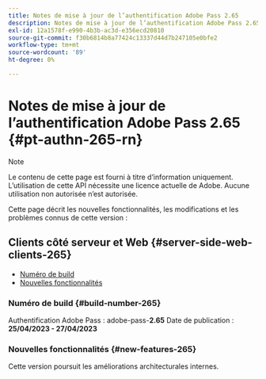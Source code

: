 ```yaml
---
title: Notes de mise à jour de l’authentification Adobe Pass 2.65
description: Notes de mise à jour de l’authentification Adobe Pass 2.65
exl-id: 12a1578f-e990-4b3b-ac3d-e356ecd20810
source-git-commit: f30b6814b8a77424c13337d44d7b247105e0bfe2
workflow-type: tm+mt
source-wordcount: '89'
ht-degree: 0%

---
```


# Notes de mise à jour de l’authentification Adobe Pass 2.65 {#pt-authn-265-rn}

>[!NOTE]
>
>Le contenu de cette page est fourni à titre d’information uniquement. L’utilisation de cette API nécessite une licence actuelle de Adobe. Aucune utilisation non autorisée n’est autorisée.

Cette page décrit les nouvelles fonctionnalités, les modifications et les problèmes connus de cette version :

## Clients côté serveur et Web {#server-side-web-clients-265}

* [Numéro de build](#build-number-265)
* [Nouvelles fonctionnalités](#new-features-265)

### Numéro de build {#build-number-265}

Authentification Adobe Pass : adobe-pass-**2.65**
Date de publication : **25/04/2023 - 27/04/2023**

### Nouvelles fonctionnalités {#new-features-265}

Cette version poursuit les améliorations architecturales internes.
